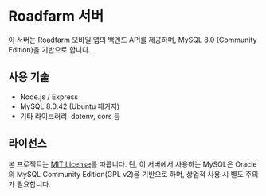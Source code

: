 # Roadfarm 서버

이 서버는 Roadfarm 모바일 앱의 백엔드 API를 제공하며, MySQL 8.0 (Community Edition)을 기반으로 합니다.

## 사용 기술

- Node.js / Express
- MySQL 8.0.42 (Ubuntu 패키지)
- 기타 라이브러리: dotenv, cors 등

## 라이선스

본 프로젝트는 [MIT License](./LICENSE)를 따릅니다. 단, 이 서버에서 사용하는 MySQL은 Oracle의 MySQL Community Edition(GPL v2)을 기반으로 하며, 상업적 사용 시 별도 주의가 필요합니다.
